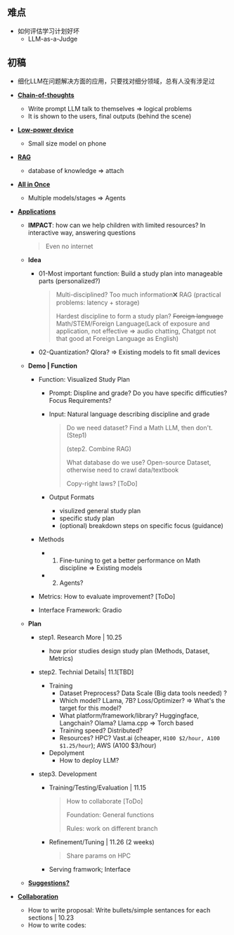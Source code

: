 ## 难点

* 如何评估学习计划好坏
  * LLM-as-a-Judge

## 初稿

* 细化LLM在问题解决方面的应用，只要找对细分领域，总有人没有涉足过

* **<u>Chain-of-thoughts</u>**

  - Write prompt LLM talk to themselves => logical problems
  - It is shown to the users, final outputs (behind the scene)

* **<u>Low-power device</u>**

  - Small size model on phone

* **<u>RAG</u>**

  - database of knowledge => attach 

* **<u>All in Once</u>**

  - Multiple models/stages => Agents

* **<u>Applications</u>**

  - **IMPACT**: how can we help children with limited resources? In interactive way, answering questions

    > Even no internet

  - **Idea**

    - 01-Most important function: Build a study plan into manageable parts (personalized?)

      > Multi-disciplined? Too much information❌ RAG (practical problems: latency + storage)
      >
      > Hardest discipline to form a study plan? ~~Foreign language~~ Math/STEM/Foreign Language(Lack of exposure and application, not effective => audio chatting, Chatgpt not that good at Foreign Language as English) 

    - 02-Quantization? Qlora? => Existing models to fit small devices

  - **Demo | Function**

    - Function: Visualized Study Plan

      - Prompt: Displine and grade? Do you have specific difficuties? Focus Requirements?

      - Input: Natural language describing discipline and grade

        > Do we need dataset? Find a Math LLM, then don't. (Step1)
        >
        > (step2. Combine RAG)
        >
        > What database do we use?  Open-source Dataset, otherwise need to crawl data/textbook
        >
        > Copy-right laws? [ToDo]

      - Output Formats

        - visulized general study plan
        - specific study plan 
        - (optional) breakdown steps on specific focus (guidance)

    - Methods

      - 1. Fine-tuning to get a better performance on Math discipline => Existing models
      - 2. Agents?

    - Metrics: How to evaluate improvement? [ToDo]

    - Interface Framework: Gradio

  - **Plan**
    - step1. Research More | 10.25
      - how prior studies design study plan (Methods, Dataset, Metrics)

    - step2. Technial Details| 11.1[TBD]

      - Training
        - Dataset Preprocess? Data Scale (Big data tools needed) ?
        - Which model? LLama, 7B? Loss/Optimizer? => What's the target for this model?
        - What platform/framework/library? Huggingface, Langchain? Olama? Llama.cpp => Torch based
        - Training speed? Distributed?
        - Resources? HPC? Vast.ai (cheaper, `H100 $2/hour, A100 $1.25/hour`); AWS (A100 $3/hour)
      - Depolyment
        - How to deploy LLM?

    - step3. Development 

      - Training/Testing/Evaluation | 11.15

        > How to collaborate [ToDo]
        >
        > Foundation: General functions
        >
        > Rules: work on different branch

      - Refinement/Tuning | 11.26 (2 weeks)

        > Share params on HPC

      - Serving framwork; Interface

  - **<u>Suggestions?</u>**

* **<u>Collaboration</u>**

  * How to write proposal: Write bullets/simple sentances for each sections | 10.23
  * How to write codes: 